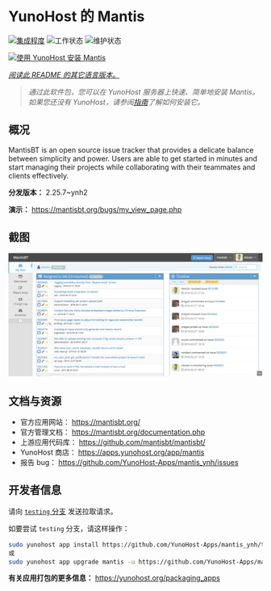 <!--
注意：此 README 由 <https://github.com/YunoHost/apps/tree/master/tools/readme_generator> 自动生成
请勿手动编辑。
-->

# YunoHost 的 Mantis

[![集成程度](https://dash.yunohost.org/integration/mantis.svg)](https://dash.yunohost.org/appci/app/mantis) ![工作状态](https://ci-apps.yunohost.org/ci/badges/mantis.status.svg) ![维护状态](https://ci-apps.yunohost.org/ci/badges/mantis.maintain.svg)

[![使用 YunoHost 安装 Mantis](https://install-app.yunohost.org/install-with-yunohost.svg)](https://install-app.yunohost.org/?app=mantis)

*[阅读此 README 的其它语言版本。](./ALL_README.md)*

> *通过此软件包，您可以在 YunoHost 服务器上快速、简单地安装 Mantis。*  
> *如果您还没有 YunoHost，请参阅[指南](https://yunohost.org/install)了解如何安装它。*

## 概况

MantisBT is an open source issue tracker that provides a delicate balance between simplicity and power. Users are able to get started in minutes and start managing their projects while collaborating with their teammates and clients effectively. 

**分发版本：** 2.25.7~ynh2

**演示：** <https://mantisbt.org/bugs/my_view_page.php>

## 截图

![Mantis 的截图](./doc/screenshots/modern_my_view.png)

## 文档与资源

- 官方应用网站： <https://mantisbt.org/>
- 官方管理文档： <https://mantisbt.org/documentation.php>
- 上游应用代码库： <https://github.com/mantisbt/mantisbt/>
- YunoHost 商店： <https://apps.yunohost.org/app/mantis>
- 报告 bug： <https://github.com/YunoHost-Apps/mantis_ynh/issues>

## 开发者信息

请向 [`testing` 分支](https://github.com/YunoHost-Apps/mantis_ynh/tree/testing) 发送拉取请求。

如要尝试 `testing` 分支，请这样操作：

```bash
sudo yunohost app install https://github.com/YunoHost-Apps/mantis_ynh/tree/testing --debug
或
sudo yunohost app upgrade mantis -u https://github.com/YunoHost-Apps/mantis_ynh/tree/testing --debug
```

**有关应用打包的更多信息：** <https://yunohost.org/packaging_apps>
